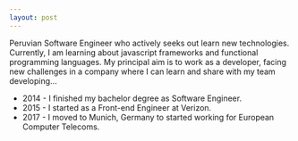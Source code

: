 ```yaml
---
layout: post
---
```

Peruvian Software Engineer who actively seeks out learn new technologies. Currently, I am learning about javascript frameworks and functional programming languages. My principal aim is to work as a developer, facing new challenges in a company where I can learn and share with my team developing...

* 2014 - I finished my bachelor degree as Software Engineer.
* 2015 - I started as a Front-end Engineer at Verizon.
* 2017 - I moved to Munich, Germany to started working for European Computer Telecoms.
